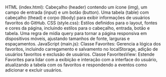 HTML (index.html):
Cabeçalho (header) contendo um ícone (img), um campo de entrada (input) e um botão (button).
Uma tabela (table) com cabeçalho (thead) e corpo (tbody) para exibir informações de usuários favoritos do GitHub.
CSS (style.css):
Estilos definidos para o layout, fontes e cores da página, incluindo estilos para o cabeçalho, entrada, botão e tabela.
Uma regra de mídia query para tornar a página responsiva em dispositivos móveis, ajustando tamanhos de fonte, larguras e espaçamentos.
JavaScript (main.js):
Classe Favorites: Gerencia a lógica dos favoritos, incluindo carregamento e salvamento no localStorage, adição de usuários favoritos e exclusão de usuários.
Classe FavoritesView: Estende Favorites para lidar com a exibição e interação com a interface do usuário, atualizando a tabela com os favoritos e respondendo a eventos como adicionar e excluir usuários.
